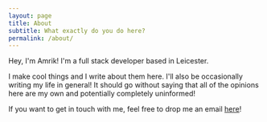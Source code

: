 ```yaml
---
layout: page
title: About
subtitle: What exactly do you do here?
permalink: /about/
---
```


Hey, I'm Amrik! I'm a full stack developer based in Leicester.

I make cool things and I write about them here. I'll also be occasionally writing my life in general! It should go without saying that all of the opinions here are my own and potentially completely uninformed!

If you want to get in touch with me, feel free to drop me an email [here](mailto:amrik.singh@live.co.uk)!

